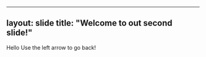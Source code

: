 --- 
layout: slide
title: "Welcome to out second slide!"
----
Hello
Use the left arrow to go back! 
